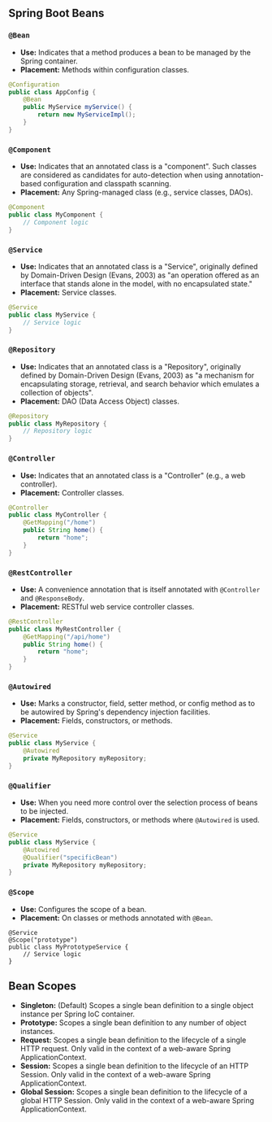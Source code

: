 ## Spring Boot Beans

### `@Bean`
- **Use:** Indicates that a method produces a bean to be managed by the Spring container.
- **Placement:** Methods within configuration classes.
```java
@Configuration
public class AppConfig {
    @Bean
    public MyService myService() {
        return new MyServiceImpl();
    }
}
```

### `@Component`
- **Use:** Indicates that an annotated class is a "component". Such classes are considered as candidates for auto-detection when using annotation-based configuration and classpath scanning.
- **Placement:** Any Spring-managed class (e.g., service classes, DAOs).
```java
@Component
public class MyComponent {
    // Component logic
}
```

### `@Service`
- **Use:** Indicates that an annotated class is a "Service", originally defined by Domain-Driven Design (Evans, 2003) as "an operation offered as an interface that stands alone in the model, with no encapsulated state."
- **Placement:** Service classes.
```java
@Service
public class MyService {
    // Service logic
}
```

### `@Repository`
- **Use:** Indicates that an annotated class is a "Repository", originally defined by Domain-Driven Design (Evans, 2003) as "a mechanism for encapsulating storage, retrieval, and search behavior which emulates a collection of objects".
- **Placement:** DAO (Data Access Object) classes.
```java
@Repository
public class MyRepository {
    // Repository logic
}
```

### `@Controller`
- **Use:** Indicates that an annotated class is a "Controller" (e.g., a web controller).
- **Placement:** Controller classes.
```java
@Controller
public class MyController {
    @GetMapping("/home")
    public String home() {
        return "home";
    }
}
```

### `@RestController`
- **Use:** A convenience annotation that is itself annotated with `@Controller` and `@ResponseBody`.
- **Placement:** RESTful web service controller classes.
```java
@RestController
public class MyRestController {
    @GetMapping("/api/home")
    public String home() {
        return "home";
    }
}
```

### `@Autowired`
- **Use:** Marks a constructor, field, setter method, or config method as to be autowired by Spring's dependency injection facilities.
- **Placement:** Fields, constructors, or methods.
```java
@Service
public class MyService {
    @Autowired
    private MyRepository myRepository;
}
```

### `@Qualifier`
- **Use:** When you need more control over the selection process of beans to be injected.
- **Placement:** Fields, constructors, or methods where `@Autowired` is used.
```java
@Service
public class MyService {
    @Autowired
    @Qualifier("specificBean")
    private MyRepository myRepository;
}
```

### `@Scope`
- **Use:** Configures the scope of a bean.
- **Placement:** On classes or methods annotated with `@Bean`.
```
@Service
@Scope("prototype")
public class MyPrototypeService {
    // Service logic
}
```

## Bean Scopes

- **Singleton:** (Default) Scopes a single bean definition to a single object instance per Spring IoC container.
- **Prototype:** Scopes a single bean definition to any number of object instances.
- **Request:** Scopes a single bean definition to the lifecycle of a single HTTP request. Only valid in the context of a web-aware Spring ApplicationContext.
- **Session:** Scopes a single bean definition to the lifecycle of an HTTP Session. Only valid in the context of a web-aware Spring ApplicationContext.
- **Global Session:** Scopes a single bean definition to the lifecycle of a global HTTP Session. Only valid in the context of a web-aware Spring ApplicationContext.
